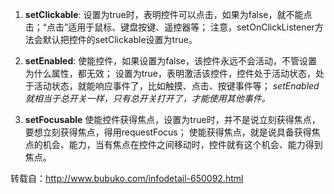 
1. **setClickable**:  设置为true时，表明控件可以点击，如果为false，就不能点击；“点击”适用于鼠标、键盘按键、遥控器等；
注意，setOnClickListener方法会默认把控件的setClickable设置为true。


2. **setEnabled**:  使能控件，如果设置为false，该控件永远不会活动，不管设置为什么属性，都无效；
设置为true，表明激活该控件，控件处于活动状态，处于活动状态，就能响应事件了，比如触摸、点击、按键事件等；
*setEnabled就相当于总开关一样，只有总开关打开了，才能使用其他事件。*

3. **setFocusable** 使能控件获得焦点，设置为true时，并不是说立刻获得焦点，要想立刻获得焦点，得用requestFocus；
使能获得焦点，就是说具备获得焦点的机会、能力，当有焦点在控件之间移动时，控件就有这个机会、能力得到焦点。

转载自：http://www.bubuko.com/infodetail-650092.html
